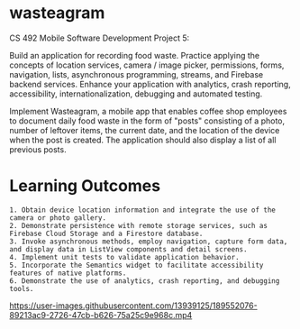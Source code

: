 # wasteagram
CS 492 Mobile Software Development Project 5:

Build an application for recording food waste. Practice applying the concepts of location services, camera / image picker, permissions, forms, navigation, lists, asynchronous programming, streams, and Firebase backend services. Enhance your application with analytics, crash reporting, accessibility, internationalization, debugging and automated testing.
 
Implement Wasteagram, a mobile app that enables coffee shop employees to document daily food waste in the form of "posts" consisting of a photo, number of leftover items, the current date, and the location of the device when the post is created. The application should also display a list of all previous posts.

# Learning Outcomes
    1. Obtain device location information and integrate the use of the camera or photo gallery.
    2. Demonstrate persistence with remote storage services, such as Firebase Cloud Storage and a Firestore database. 
    3. Invoke asynchronous methods, employ navigation, capture form data, and display data in ListView components and detail screens. 
    4. Implement unit tests to validate application behavior. 
    5. Incorporate the Semantics widget to facilitate accessibility features of native platforms. 
    6. Demonstrate the use of analytics, crash reporting, and debugging tools.









https://user-images.githubusercontent.com/13939125/189552076-89213ac9-2726-47cb-b626-75a25c9e968c.mp4


